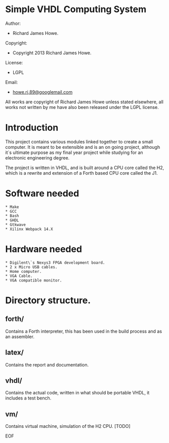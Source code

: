 Simple VHDL Computing System
============================

Author:             

* Richard James Howe.

Copyright:          

* Copyright 2013 Richard James Howe.

License:            

* LGPL

Email:              

* howe.rj.89@googlemail.com

All works are copyright of Richard James Howe unless stated elsewhere, all
works not written by me have also been released under the LGPL license.

Introduction
============

This project contains various modules linked together to create a small
computer. It is meant to be extensible and is an on going project,
although it\`s ultimate purpose as my final year project while studying
for an electronic engineering degree.

The project is written in VHDL, and is built around a CPU core called
the H2, which is a rewrite and extension of a Forth based CPU core called
the J1.

Software needed
===============

    * Make
    * GCC
    * Bash
    * GHDL
    * Gtkwave
    * Xilinx Webpack 14.X

Hardware needed
===============

    * Digilent\`s Nexys3 FPGA development board.
    * 2 x Micro USB cables.
    * Home computer.
    * VGA Cable.
    * VGA compatible monitor.

Directory structure.
====================

forth/  
------

Contains a Forth interpreter, this has been used in the build process
and as an assembler.


latex/  
------

Contains the report and documentation.

vhdl/
-----  

Contains the actual code, written in what should be portable VHDL,
it includes a test bench.

vm/
---   

Contains virtual machine, simulation of the H2 CPU. [TODO]


EOF
